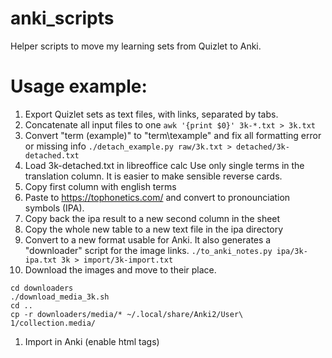 # anki_scripts
Helper scripts to move my learning sets from Quizlet to Anki.

# Usage example:
1. Export Quizlet sets as text files, with links, separated by tabs.
1. Concatenate all input files to one
`awk '{print $0}' 3k-*.txt > 3k.txt`
1. Convert "term (example)" to "term\texample" and fix all formatting error or missing info
`./detach_example.py raw/3k.txt > detached/3k-detached.txt`
1. Load 3k-detached.txt in libreoffice calc
    Use only single terms in the translation column. It is easier to make sensible reverse cards.
1. Copy first column with english terms
1. Paste to https://tophonetics.com/ and convert to pronounciation symbols (IPA).
1. Copy back the ipa result to a new second column in the sheet
1. Copy the whole new table to a new text file in the ipa directory
1. Convert to a new format usable for Anki. It also generates a "downloader" script for the image links.
`./to_anki_notes.py ipa/3k-ipa.txt 3k > import/3k-import.txt`
1. Download the images and move to their place.
```mv download_media_3k.sh downloaders/
cd downloaders
./download_media_3k.sh
cd ..
cp -r downloaders/media/* ~/.local/share/Anki2/User\ 1/collection.media/
```
1. Import in Anki (enable html tags)

